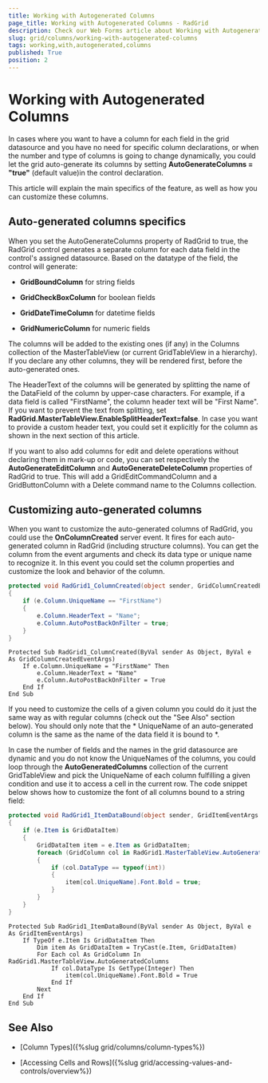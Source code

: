 ```yaml
---
title: Working with Autogenerated Columns
page_title: Working with Autogenerated Columns - RadGrid
description: Check our Web Forms article about Working with Autogenerated Columns.
slug: grid/columns/working-with-autogenerated-columns
tags: working,with,autogenerated,columns
published: True
position: 2
---
```


# Working with Autogenerated Columns



In cases where you want to have a column for each field in the grid datasource and you have no need for specific column declarations, or when the number and type of columns is going to change dynamically, you could let the grid auto-generate its columns by setting **AutoGenerateColumns = "true"** (default value)in the control declaration.

This article will explain the main specifics of the feature, as well as how you can customize these columns.

## Auto-generated columns specifics

When you set the AutoGenerateColumns property of RadGrid to true, the RadGrid control generates a separate column for each data field in the control's assigned datasource. Based on the datatype of the field, the control will generate:

* **GridBoundColumn** for string fields

* **GridCheckBoxColumn** for boolean fields

* **GridDateTimeColumn** for datetime fields

* **GridNumericColumn** for numeric fields

The columns will be added to the existing ones (if any) in the Columns collection of the MasterTableView (or current GridTableView in a hierarchy). If you declare any other columns, they will be rendered first, before the auto-generated ones.

The HeaderText of the columns will be generated by splitting the name of the DataField of the column by upper-case characters. For example, if a data field is called "FirstName", the column header text will be "First Name". If you want to prevent the text from splitting, set **RadGrid.MasterTableView.EnableSplitHeaderText=false**. In case you want to provide a custom header text, you could set it explicitly for the column as shown in the next section of this article.

If you want to also add columns for edit and delete operations without declaring them in mark-up or code, you can set respectively the **AutoGenerateEditColumn** and **AutoGenerateDeleteColumn** properties of RadGrid to true. This will add a GridEditCommandColumn and a GridButtonColumn with a Delete command name to the Columns collection.

## Customizing auto-generated columns

When you want to customize the auto-generated columns of RadGrid, you could use the **OnColumnCreated** server event. It fires for each auto-generated column in RadGrid (including structure columns). You can get the column from the event arguments and check its data type or unique name to recognize it. In this event you could set the column properties and customize the look and behavior of the column.



````C#
protected void RadGrid1_ColumnCreated(object sender, GridColumnCreatedEventArgs e)
{
    if (e.Column.UniqueName == "FirstName")
    {
        e.Column.HeaderText = "Name";
        e.Column.AutoPostBackOnFilter = true;
    }
}
````
````VB
Protected Sub RadGrid1_ColumnCreated(ByVal sender As Object, ByVal e As GridColumnCreatedEventArgs)
    If e.Column.UniqueName = "FirstName" Then
        e.Column.HeaderText = "Name"
        e.Column.AutoPostBackOnFilter = True
    End If
End Sub
````


If you need to customize the cells of a given column you could do it just the same way as with regular columns (check out the "See Also" section below). You should only note that the * UniqueName of an auto-generated column is the same as the name of the data field it is bound to *.

In case the number of fields and the names in the grid datasource are dynamic and you do not know the UniqueNames of the columns, you could loop through the **AutoGeneratedColumns** collection of the current GridTableView and pick the UniqueName of each column fulfilling a given condition and use it to access a cell in the current row. The code snippet below shows how to customize the font of all columns bound to a string field:



````C#
protected void RadGrid1_ItemDataBound(object sender, GridItemEventArgs e)
{
    if (e.Item is GridDataItem)
    {
        GridDataItem item = e.Item as GridDataItem;
        foreach (GridColumn col in RadGrid1.MasterTableView.AutoGeneratedColumns)
        {
            if (col.DataType == typeof(int))
            {
                item[col.UniqueName].Font.Bold = true;
            }
        }
    }
}
````
````VB
Protected Sub RadGrid1_ItemDataBound(ByVal sender As Object, ByVal e As GridItemEventArgs)
    If TypeOf e.Item Is GridDataItem Then
        Dim item As GridDataItem = TryCast(e.Item, GridDataItem)
        For Each col As GridColumn In RadGrid1.MasterTableView.AutoGeneratedColumns
            If col.DataType Is GetType(Integer) Then
                item(col.UniqueName).Font.Bold = True
            End If
        Next
    End If
End Sub
````


## See Also

 * [Column Types]({%slug grid/columns/column-types%})

 * [Accessing Cells and Rows]({%slug grid/accessing-values-and-controls/overview%})
